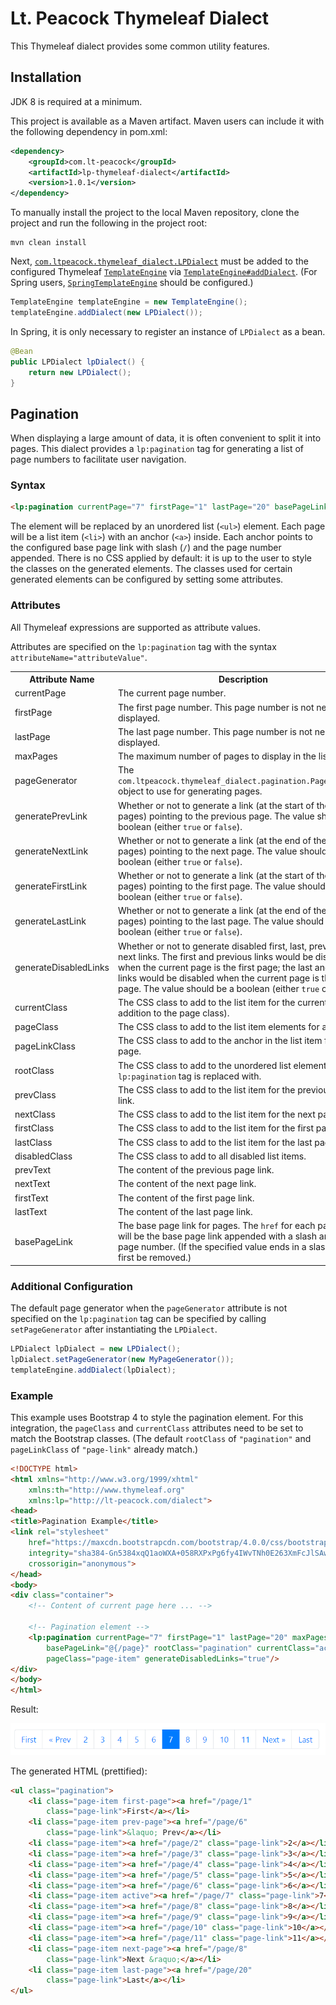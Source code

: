 # Lt. Peacock Thymeleaf Dialect
This Thymeleaf dialect provides some common utility features.

## Installation
JDK 8 is required at a minimum.

This project is available as a Maven artifact. Maven users can include it with the following dependency in pom.xml:

```xml
<dependency>
	<groupId>com.lt-peacock</groupId>
	<artifactId>lp-thymeleaf-dialect</artifactId>
	<version>1.0.1</version>
</dependency>
```

To manually install the project to the local Maven repository, clone the project and run the following in the project root:

```
mvn clean install
```

Next, [`com.ltpeacock.thymeleaf_dialect.LPDialect`](src/main/java/com/ltpeacock/thymeleaf_dialect/LPDialect.java) must be added to the configured Thymeleaf [`TemplateEngine`](https://www.thymeleaf.org/apidocs/thymeleaf/3.0.0.RELEASE/org/thymeleaf/TemplateEngine.html) via [`TemplateEngine#addDialect`](https://www.thymeleaf.org/apidocs/thymeleaf/3.0.0.RELEASE/org/thymeleaf/TemplateEngine.html#addDialect-org.thymeleaf.dialect.IDialect-). (For Spring users, [`SpringTemplateEngine`](https://www.thymeleaf.org/apidocs/thymeleaf-spring5/3.0.9.RELEASE/org/thymeleaf/spring5/SpringTemplateEngine.html) should be configured.)

```java
TemplateEngine templateEngine = new TemplateEngine();
templateEngine.addDialect(new LPDialect());
```

In Spring, it is only necessary to register an instance of `LPDialect` as a bean.

```java
@Bean
public LPDialect lpDialect() {
	return new LPDialect();
}
```

## Pagination
When displaying a large amount of data, it is often convenient to split it into pages. This dialect provides a `lp:pagination` tag for generating a list of page numbers to facilitate user navigation.

### Syntax

```html
<lp:pagination currentPage="7" firstPage="1" lastPage="20" basePageLink="@{/page}"/>
```

The element will be replaced by an unordered list (`<ul>`) element. Each page will be a list item (`<li>`) with an anchor (`<a>`) inside. Each anchor points to the configured base page link with slash (`/`) and the page number appended. There is no CSS applied by default: it is up to the user to style the classes on the generated elements. The classes used for certain generated elements can be configured by setting some attributes.

### Attributes
All Thymeleaf expressions are supported as attribute values.

Attributes are specified on the `lp:pagination` tag with the syntax `attributeName="attributeValue"`.

<table>
	<tr>
		<th>Attribute Name</th>
		<th>Description</th>
		<th>Default Value</th>
	</tr>
	<tr>
		<td>currentPage</td>
		<td>The current page number.</td>
		<td>None; this attribute is required.</td>
	</tr>
	<tr>
		<td>firstPage</td>
		<td>The first page number. This page number is not necessarily displayed.</td>
		<td><code>1</code></td>
	</tr>
	<tr>
		<td>lastPage</td>
		<td>The last page number. This page number is not necessarily displayed.</td>
		<td>None; this attribute is required.</td>
	</tr>
	<tr>
		<td>maxPages</td>
		<td>The maximum number of pages to display in the list.</td>
		<td><code>10</code></td>
	</tr>
	<tr>
		<td>pageGenerator</td>
		<td>The <code>com.ltpeacock.thymeleaf_dialect.pagination.PageGenerator</code> object to use for generating pages.</td>
		<td><code>com.ltpeacock.thymeleaf_dialect.pagination.DefaultPageGenerator</code>, but this can be configured when registering the <code>LPDialect</code>.</td>
	</tr>
	<tr>
		<td>generatePrevLink</td>
		<td>Whether or not to generate a link (at the start of the list of pages) pointing to the previous page. The value should be a boolean (either <code>true</code> or <code>false</code>).</td>
		<td><code>true</code></td>
	</tr>
	<tr>
		<td>generateNextLink</td>
		<td>Whether or not to generate a link (at the end of the list of pages) pointing to the next page. The value should be a boolean (either <code>true</code> or <code>false</code>).</td>
		<td><code>true</code></td>
	</tr>
	<tr>
		<td>generateFirstLink</td>
		<td>Whether or not to generate a link (at the start of the list of pages) pointing to the first page. The value should be a boolean (either <code>true</code> or <code>false</code>).</td>
		<td><code>true</code></td>
	</tr>
	<tr>
		<td>generateLastLink</td>
		<td>Whether or not to generate a link (at the end of the list of pages) pointing to the last page. The value should be a boolean (either <code>true</code> or <code>false</code>).</td>
		<td><code>true</code></td>
	</tr>
	<tr>
		<td>generateDisabledLinks</td>
		<td>Whether or not to generate disabled first, last, previous, and next links. The first and previous links would be disabled when the current page is the first page; the last and next links would be disabled when the current page is the last page. The value should be a boolean (either <code>true</code> or <code>false</code>).</td>
		<td><code>false</code></td>
	</tr>
	<tr>
		<td>currentClass</td>
		<td>The CSS class to add to the list item for the current page (in addition to the page class).</td>
		<td><code>"current"</code></td>
	</tr>
	<tr>
		<td>pageClass</td>
		<td>The CSS class to add to the list item elements for all pages.</td>
		<td><code>"page"</code></td>
	</tr>
	<tr>
		<td>pageLinkClass</td>
		<td>The CSS class to add to the anchor in the list item for each page.</td>
		<td><code>"page-link"</code></td>
	</tr>
	<tr>
		<td>rootClass</td>
		<td>The CSS class to add to the unordered list element that the <code>lp:pagination</code> tag is replaced with.</td>
		<td><code>"pagination"</code></td>
	</tr>
	<tr>
		<td>prevClass</td>
		<td>The CSS class to add to the list item for the previous page link.</td>
		<td><code>"prev-page"</code></td>
	</tr>
	<tr>
		<td>nextClass</td>
		<td>The CSS class to add to the list item for the next page link.</td>
		<td><code>"next-page"</code></td>
	</tr>
	<tr>
		<td>firstClass</td>
		<td>The CSS class to add to the list item for the first page link.</td>
		<td><code>"first-page"</code></td>
	</tr>
	<tr>
		<td>lastClass</td>
		<td>The CSS class to add to the list item for the last page link.</td>
		<td><code>"last-page"</code></td>
	</tr>
	<tr>
		<td>disabledClass</td>
		<td>The CSS class to add to all disabled list items.</td>
		<td><code>"disabled"</code></td>
	</tr>
	<tr>
		<td>prevText</td>
		<td>The content of the previous page link.</td>
		<td><code>"&laquo; Prev"</code></td>
	</tr>
	<tr>
		<td>nextText</td>
		<td>The content of the next page link.</td>
		<td><code>"Next &raquo;"</code></td>
	</tr>
	<tr>
		<td>firstText</td>
		<td>The content of the first page link.</td>
		<td><code>"First"</code></td>
	</tr>
	<tr>
		<td>lastText</td>
		<td>The content of the last page link.</td>
		<td><code>"Last"</code></td>
	</tr>
	<tr>
		<td>basePageLink</td>
		<td>The base page link for pages. The <code>href</code> for each page link will be the base page link appended with a slash and the page number. (If the specified value ends in a slash, it will first be removed.)</td>
		<td><code>"javascript:;"</code></td>
	</tr>
</table>

### Additional Configuration
The default page generator when the `pageGenerator` attribute is not specified on the `lp:pagination` tag can be specified by calling `setPageGenerator` after instantiating the `LPDialect`.

```java
LPDialect lpDialect = new LPDialect();
lpDialect.setPageGenerator(new MyPageGenerator());
templateEngine.addDialect(lpDialect);
```

### Example

This example uses Bootstrap 4 to style the pagination element. For this integration, the `pageClass` and `currentClass` attributes need to be set to match the Bootstrap classes. (The default `rootClass` of `"pagination"` and `pageLinkClass` of `"page-link"` already match.)

```html
<!DOCTYPE html>
<html xmlns="http://www.w3.org/1999/xhtml"
	xmlns:th="http://www.thymeleaf.org"
	xmlns:lp="http://lt-peacock.com/dialect">
<head>
<title>Pagination Example</title>
<link rel="stylesheet" 
	href="https://maxcdn.bootstrapcdn.com/bootstrap/4.0.0/css/bootstrap.min.css" 
	integrity="sha384-Gn5384xqQ1aoWXA+058RXPxPg6fy4IWvTNh0E263XmFcJlSAwiGgFAW/dAiS6JXm" 
	crossorigin="anonymous">
</head>
<body>
<div class="container">
	<!-- Content of current page here ... -->
	
	<!-- Pagination element -->
	<lp:pagination currentPage="7" firstPage="1" lastPage="20" maxPages="10"
		basePageLink="@{/page}" rootClass="pagination" currentClass="active"
		pageClass="page-item" generateDisabledLinks="true"/>
</div>
</body>
</html>
```

Result:

<img src="docs/PaginationExample.PNG">

The generated HTML (prettified):

```html
<ul class="pagination">
	<li class="page-item first-page"><a href="/page/1"
		class="page-link">First</a></li>
	<li class="page-item prev-page"><a href="/page/6"
		class="page-link">&laquo; Prev</a></li>
	<li class="page-item"><a href="/page/2" class="page-link">2</a></li>
	<li class="page-item"><a href="/page/3" class="page-link">3</a></li>
	<li class="page-item"><a href="/page/4" class="page-link">4</a></li>
	<li class="page-item"><a href="/page/5" class="page-link">5</a></li>
	<li class="page-item"><a href="/page/6" class="page-link">6</a></li>
	<li class="page-item active"><a href="/page/7" class="page-link">7</a></li>
	<li class="page-item"><a href="/page/8" class="page-link">8</a></li>
	<li class="page-item"><a href="/page/9" class="page-link">9</a></li>
	<li class="page-item"><a href="/page/10" class="page-link">10</a></li>
	<li class="page-item"><a href="/page/11" class="page-link">11</a></li>
	<li class="page-item next-page"><a href="/page/8"
		class="page-link">Next &raquo;</a></li>
	<li class="page-item last-page"><a href="/page/20"
		class="page-link">Last</a></li>
</ul>
```